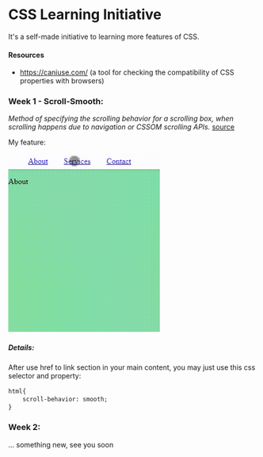 # CSS Learning Initiative
It's a self-made initiative to learning more features of CSS.

#### Resources
- https://caniuse.com/ (a tool for checking the compatibility of CSS properties with browsers)

### Week 1 - Scroll-Smooth: 
*Method of specifying the scrolling behavior for a scrolling box, when scrolling happens due to navigation or CSSOM scrolling APIs.*
[source](https://caniuse.com/?search=scroll-behavior)


My feature:


![Alt](./assets/20210824_105907.gif)


##### Details:
After use href to link section in your main content, you may just use this css selector and property:


```
html{
    scroll-behavior: smooth;
}
```



### Week 2:     
... something new, see you soon


